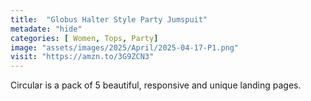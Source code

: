 ```yaml
---
title:  "Globus Halter Style Party Jumspuit"
metadate: "hide"
categories: [ Women, Tops, Party]
image: "assets/images/2025/April/2025-04-17-P1.png"
visit: "https://amzn.to/3G9ZCN3"
---
```

Circular is a pack of 5 beautiful, responsive and unique landing pages.